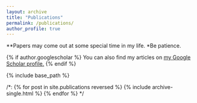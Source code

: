 ```yaml
---
layout: archive
title: "Publications"
permalink: /publications/
author_profile: true
---
```


**Papers may come out at some special time in my life.
*Be patience. 


{% if author.googlescholar %}
  You can also find my articles on <u><a href="{{author.googlescholar}}">my Google Scholar profile</a>.</u>
{% endif %}

{% include base_path %}

/*:
{% for post in site.publications reversed %}
  {% include archive-single.html %}
{% endfor %}
*/
